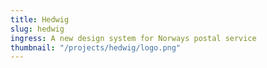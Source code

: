 ```yaml
---
title: Hedwig
slug: hedwig
ingress: A new design system for Norways postal service
thumbnail: "/projects/hedwig/logo.png"
---
```


